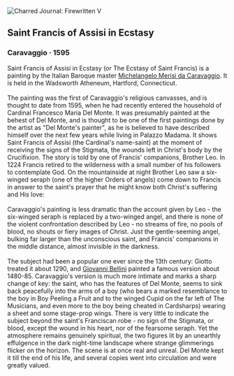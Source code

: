 <div class="artwork-of-the-day">
  <div class="container">
    <div class="img-wrapper">
      <img
        src="https://uploads1.wikiart.org/images/caravaggio/saint-francis-of-assisi-in-ecstasy(1).jpg!Large.jpg"
        alt="Charred Journal: Firewritten V" />
    </div>
    <div class="artwork-detail">
      <div class="artwork-origin"> 
        <h2 class="artwork-name">Saint Francis of Assisi in Ecstasy</h2>
        <h3 class="artist">
          Caravaggio
                    ·  1595
        </h3>
      </div>
      <p class="description">
        <span class="artwork-description-text ng-binding" ng-bind-html="viewModel.ArtworkOfTheDay.Description | unsafe">Saint Francis of Assisi in Ecstasy (or The Ecstasy of Saint Francis) is a painting by the Italian Baroque master <a target="_blank" href="/en/caravaggio">Michelangelo Merisi da Caravaggio</a>. It is held in the Wadsworth Atheneum, Hartford, Connecticut.
<br>
<br>The painting was the first of Caravaggio's religious canvasses, and is thought to date from 1595, when he had recently entered the household of Cardinal Francesco Maria Del Monte. It was presumably painted at the behest of Del Monte, and is thought to be one of the first paintings done by the artist as "Del Monte's painter", as he is believed to have described himself over the next few years while living in Palazzo Madama. It shows Saint Francis of Assisi (the Cardinal's name-saint) at the moment of receiving the signs of the Stigmata, the wounds left in Christ's body by the Crucifixion. The story is told by one of Francis' companions, Brother Leo. In 1224 Francis retired to the wilderness with a small number of his followers to contemplate God. On the mountainside at night Brother Leo saw a six-winged seraph (one of the higher Orders of angels) come down to Francis in answer to the saint's prayer that he might know both Christ's suffering and His love:
<br>
<br>Caravaggio's painting is less dramatic than the account given by Leo - the six-winged seraph is replaced by a two-winged angel, and there is none of the violent confrontation described by Leo - no streams of fire, no pools of blood, no shouts or fiery images of Christ. Just the gentle-seeming angel, bulking far larger than the unconscious saint, and Francis' companions in the middle distance, almost invisible in the darkness.
<br>
<br>The subject had been a popular one ever since the 13th century: Giotto treated it about 1290, and <a target="_blank" href="/en/giovanni-bellini">Giovanni Bellini</a> painted a famous version about 1480-85. Caravaggio's version is much more intimate and marks a sharp change of key: the saint, who has the features of Del Monte, seems to sink back peacefully into the arms of a boy (who bears a marked resemblance to the boy in Boy Peeling a Fruit and to the winged Cupid on the far left of The Musicians, and even more to the boy being cheated in Cardsharps) wearing a sheet and some stage-prop wings. There is very little to indicate the subject beyond the saint's Franciscan robe - no sign of the Stigmata, or blood, except the wound in his heart, nor of the fearsome seraph. Yet the atmosphere remains genuinely spiritual, the two figures lit by an unearthly effulgence in the dark night-time landscape where strange glimmerings flicker on the horizon. The scene is at once real and unreal. Del Monte kept it till the end of his life, and several copies went into circulation and were greatly valued.</span>
                        <div class="text-shadow-container" ng-show="showShadow" style=""></div>
      </p>
    </div>
  </div>

</div>
